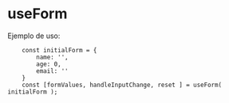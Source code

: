 # useForm

Ejemplo de uso:
```
    const initialForm = {
        name: '',
        age: 0,
        email: ''
    }
    const [formValues, handleInputChange, reset ] = useForm( initialForm );
```
